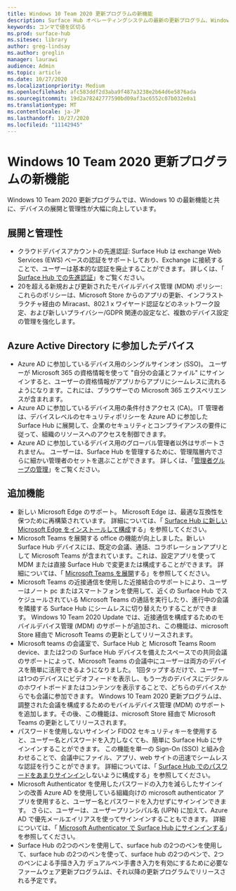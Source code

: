 ```yaml
---
title: Windows 10 Team 2020 更新プログラムの新機能
description: Surface Hub オペレーティングシステムの最新の更新プログラム、Windows 10 Team 2020 更新プログラムの新機能を確認してください。
keywords: コンマで値を区切る
ms.prod: surface-hub
ms.sitesec: library
author: greg-lindsay
ms.author: greglin
manager: laurawi
audience: Admin
ms.topic: article
ms.date: 10/27/2020
ms.localizationpriority: Medium
ms.openlocfilehash: afc583ddf2d3aba9f487a3238e2b64d6e5876ada
ms.sourcegitcommit: 19d2a78242777590bd09af3ac6552c07b032e0a1
ms.translationtype: MT
ms.contentlocale: ja-JP
ms.lasthandoff: 10/27/2020
ms.locfileid: "11142945"
---
```

# Windows 10 Team 2020 更新プログラムの新機能

Windows 10 Team 2020 更新プログラムでは、Windows 10 の最新機能と共に、デバイスの展開と管理性が大幅に向上しています。

##  展開と管理性

- クラウドデバイスアカウントの先進認証: Surface Hub は exchange Web Services (EWS) ベースの認証をサポートしており、Exchange に接続することで、ユーザーは基本的な認証を廃止することができます。 詳しくは、「 [Surface Hub での先進認証](https://docs.microsoft.com/surface-hub/surface-hub-modern-auth)」をご覧ください。
- 20を超える新規および更新されたモバイルデバイス管理 (MDM) ポリシー: これらのポリシーは、Microsoft Store からのアプリの更新、インフラストラクチャ経由の Miracast、802.1 x ワイヤード認証などのネットワーク設定、および新しいプライバシー/GDPR 関連の設定など、複数のデバイス設定の管理を強化します。

##  Azure Active Directory に参加したデバイス

- Azure AD に参加しているデバイス用のシングルサインオン (SSO)。 ユーザーが Microsoft 365 の資格情報を使って "自分の会議とファイル" にサインインすると、ユーザーの資格情報がアプリからアプリにシームレスに流れるようになります。これには、ブラウザーでの Microsoft 365 エクスペリエンスが含まれます。
- Azure AD に参加しているデバイス用の条件付きアクセス (CA)。        IT 管理者は、デバイスレベルのセキュリティポリシーを Azure AD に参加した Surface Hub に展開して、企業のセキュリティとコンプライアンスの要件に従って、組織のリソースへのアクセスを制御できます。
- Azure AD に参加しているデバイス用のグローバル管理者以外はサポートされません。        ユーザーは、Surface Hub を管理するために、管理階層内でさらに細かい管理者のセットを選ぶことができます。 詳しくは、「[管理者グループの管理](https://docs.microsoft.com/surface-hub/admin-group-management-for-surface-hub)」をご覧ください。


## 追加機能


- 新しい Microsoft Edge のサポート。 Microsoft Edge は、最適な互換性を保つために再構築されています。 詳細については、「 [Surface Hub に新しい Microsoft Edge をインストールして構成](https://docs.microsoft.com/surface-hub/surface-hub-install-chromium-edge)する」を参照してください。
- Microsoft Teams を展開する office の機能が向上しました。新しい Surface Hub デバイスには、既定の会議、通話、コラボレーションアプリとして Microsoft Teams が含まれています。これは、設定アプリを使って MDM または直接 Surface Hub で変更または構成することができます。 詳細については、「 [Microsoft Teams を展開](https://docs.microsoft.com/MicrosoftTeams/teams-surface-hub)する」を参照してください。
- Microsoft Teams の近接通信を使用した近接結合のサポートにより、ユーザーはノート pc またはスマートフォンを使用して、近くの Surface Hub でスケジュールされている Microsoft Teams の通話を実行したり、進行中の会議を隣接する Surface Hub にシームレスに切り替えたりすることができます。 Windows 10 Team 2020 Update では、近接通信を構成するためのモバイルデバイス管理 (MDM) のサポートが追加され、この機能は、microsoft Store 経由で Microsoft Teams の更新としてリリースされます。
- Microsoft teams の会議室で、Surface Hub と Microsoft Teams Room device、または2つの Surface Hub デバイスを備えたスペースでの共同会議のサポートによって、Microsoft Teams の会議中にユーザーは両方のデバイスを簡単に活用できるようになりました。 1回タップするだけで、ユーザーは1つのデバイスにビデオフィードを表示し、もう一方のデバイスにデジタルのホワイトボードまたはコンテンツを表示することで、どちらのデバイスからでも会議に参加できます。 Windows 10 Team 2020 更新プログラムは、調整された会議を構成するためのモバイルデバイス管理 (MDM) のサポートを追加します。その後、この機能は、microsoft Store 経由で Microsoft Teams の更新としてリリースされます。
- パスワードを使用しないサインイン FIDO2 セキュリティキーを使用すると、ユーザー名とパスワードを入力しなくても、簡単に Surface Hub にサインインすることができます。 この機能を単一の Sign-On (SSO) と組み合わせることで、会議中にファイル、アプリ、web サイトの迅速でシームレスな認証を行うことができます。 詳細については、「 [Surface Hub でのパスワードをあまりサインイン](https://docs.microsoft.com/surface-hub/surface-hub-2s-phone-authenticate)しないように構成する」を参照してください。
- Microsoft Authenticator を使用したパスワードの入力を減らしたサインインの改善 Azure AD を使用している組織向けの microsoft authenticator アプリを使用すると、ユーザー名とパスワードを入力せずにサインインできます。 さらに、ユーザーは、ユーザープリンシパル名 (UPN) に加えて、Azure AD で優先メールエイリアスを使ってサインインすることもできます。 詳細については、「 [Microsoft Authenticator で Surface Hub にサインインする](https://docs.microsoft.com/surface-hub/surface-hub-authenticator-app)」を参照してください。
- Surface Hub の2つのペンを使用して、surface hub の2つのペンを使用して、surface hub の2つのペンを使って、surface hub の2つのペンで、2つのペンによる手描き入力 デュアルペン手書き入力を有効にするために必要なファームウェア更新プログラムは、それ以降の更新プログラムでリリースされる予定です。

 
 
 
